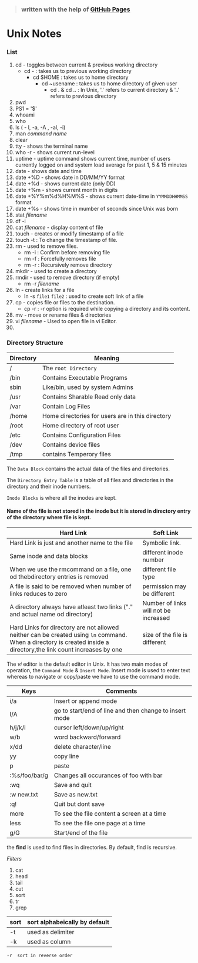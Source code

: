 > ### written with the help of [GitHub Pages](https://help.github.com/articles/basic-writing-and-formatting-syntax/)

# Unix Notes
 ### List
1. cd - toggles between current & previous working directory
   - cd - : takes us to previous working directory
     - cd $HOME : takes us to home directory
       - cd ~usename : takes us to home directory of given user
         - cd . & cd .. : In Unix, '.' refers to current directory & '..' refers to previous directory
1. pwd
1. PS1 = '$'
2. whoami
3. who
4. ls ( - l, -a, -A , -al, -i)
1. man *command name*
3. clear
1. tty - shows the terminal name
3. who -r - shows current run-level
1. uptime - uptime command shows current time, number of users currently logged on and system load average for past 1, 5 & 15 minutes
2. date - shows date and time
1. date +%D - shows date in DD/MM/YY format
1. date +%d - shows current date (only DD)
1. date +%m - shows current month in digits
1. date +%Y%m%d%H%M%S - shows current date-time in `YYMMDDHHMMSS` format
1. date +%s - shows time in mumber of seconds since Unix was born
1. stat *filename*
1. df -i
1. cat *filename* - display content of file
1. touch - creates or modify timestamp of a file
1. touch -t : To change the timestamp of file.
1. rm - used to remove files. 
   - rm -i : Confirm before removing file
   - rm -f : Forcefully removes file
   - rm -r : Recursively remove directory
1. mkdir - used to create a directory
1. rmdir - used to remove directory (if empty)
   - rm -r *filename*
1. ln  - create links for a file
   - ln -s `file1` `file2` : used to create soft link of a file
3. cp - copies file or files to the destination.
   - cp -r : -r option is required while copying a directory and its content.
1. mv - move or rename files & directories
1. vi *filename* - Used to open file in vi Editor.
1.





### Directory Structure

| Directory | Meaning |
|-----------|---------|
|   /   | The `root Directory` |
|   /bin | Contains Executable Programs |
| sbin | Like/bin, used by system Admins |
|  /usr | Contains Sharable Read only data |
|  /var  | Contain Log Files |
| /home | Home directories for users are in this directory |
| /root | Home directory of root user |
| /etc | Contains Configuration Files |
| /dev | Contains device files |
| /tmp | contains Temperory files |


The `Data Block` contains the actual data of the files and directories.

The `Directory Entry Table` is a table of all files and directories in the directory and their inode numbers.

`Inode Blocks` is where all the inodes are kept.
#### Name of the file is not stored in the inode but it is stored in directory entry of the directory where file is kept.



| Hard Link | Soft Link |
|-----------|-----------|
| Hard Link is just and another name to the file| Symbolic link.     |
| Same inode and data blocks | different inode number    |
| When we use the rmcommand on a file, one od thebdirectory entries is removed | different file type   |
| A file is said to be removed when number of links reduces to zero | permission may be different  |
| A directory always have atleast two links ("." and actual name od directory) | Number of links will not be increased     |
| Hard Links for directory are not allowed neither can be created using `ln` command. When a directory is created inside a directory,the link count increases by one | size of the file is different   |

The *vi* editor is the default editor in Unix. It has two main modes of operation, the `Command Mode` & `Insert Mode`.
Insert mode is used to enter text whereas to navigate or copy/paste we have to use the command mode.

| Keys | Comments |
|------|----------|
| i/a | Insert or append mode |
| I/A | go to start/end of line and then change to insert mode |
| h/j/k/l | cursor left/down/up/right |
| w/b | word backward/forward |
| x/dd | delete character/line |
| yy | copy line |
| p | paste |
| :%s/foo/bar/g | Changes all occurances of foo with bar |
| :wq | Save and quit |
| :w new.txt | Save as new.txt |
| :q! | Quit but dont save |
| more | To see the file content a screen at a time |
| less | To see the file one page at a time |
| g/G | Start/end of the file |

the **find** is used to find files in directories. By default, find is recursive. 

*Filters*
1. cat
1. head
1. tail
1. cut
1. sort
1. tr
1. grep


| sort | sort alphabeically by default |
-------|-------------------------------|
| -t	| used as delimiter |
| -k	| used as column |

	-r	sort in reverse order
